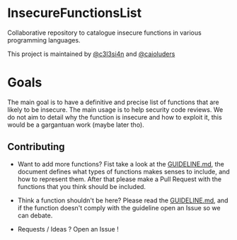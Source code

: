 # InsecureFunctionsList
Collaborative repository to catalogue insecure functions in various programming languages.

This project is maintained by [@c3l3si4n](https://github.com/c3l3si4n) and [@caioluders](https://github.com/caioluders)

# Goals
The main goal is to have a definitive and precise list of functions that are likely to be insecure. The main usage is to help security code reviews. We do not aim to detail why the function is insecure and how to exploit it, this would be a gargantuan work (maybe later tho).

## Contributing

* Want to add more functions? Fist take a look at the [GUIDELINE.md](https://github.com/caioluders/InsecureFunctionsList/blob/main/GUIDELINE.md), the document defines what types of functions makes senses to include, and how to represent them. After that please make a Pull Request with the functions that you think should be included.

* Think a function shouldn't be here? Please read the [GUIDELINE.md](https://github.com/caioluders/InsecureFunctionsList/blob/main/GUIDELINE.md), and if the function doesn't comply with the guideline open an Issue so we can debate.

* Requests / Ideas ? Open an Issue !
